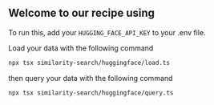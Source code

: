 ## Welcome to our recipe using

To run this, add your `HUGGING_FACE_API_KEY` to your .env file. 

Load your data with the following command

```bash
npx tsx similarity-search/huggingface/load.ts
```

then query your data with the following command

```bash
npx tsx similarity-search/huggingface/query.ts
```
